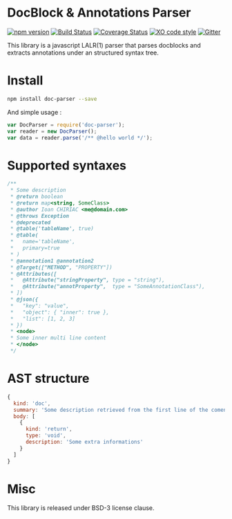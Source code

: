 # DocBlock & Annotations Parser

[![npm version](https://badge.fury.io/js/doc-parser.svg)](https://www.npmjs.com/package/doc-parser)
[![Build Status](https://travis-ci.org/glayzzle/doc-parser.svg?branch=master)](https://travis-ci.org/glayzzle/doc-parser)
[![Coverage Status](https://coveralls.io/repos/github/glayzzle/doc-parser/badge.svg?branch=master)](https://coveralls.io/github/glayzzle/doc-parser?branch=master)
[![XO code style](https://img.shields.io/badge/code_style-XO-5ed9c7.svg)](https://github.com/sindresorhus/xo)
[![Gitter](https://img.shields.io/badge/GITTER-join%20chat-green.svg)](https://gitter.im/glayzzle/Lobby)

This library is a javascript LALR(1) parser that parses docblocks and extracts
annotations under an structured syntax tree.

# Install

```sh
npm install doc-parser --save
```

And simple usage :

```js
var DocParser = require('doc-parser');
var reader = new DocParser();
var data = reader.parse('/** @hello world */');
```


# Supported syntaxes

```php
/**
 * Some description
 * @return boolean
 * @return map<string, SomeClass>
 * @author Ioan CHIRIAC <me@domain.com>
 * @throws Exception
 * @deprecated
 * @table('tableName', true)
 * @table(
 *   name='tableName',
 *   primary=true
 * )
 * @annotation1 @annotation2
 * @Target(["METHOD", "PROPERTY"])
 * @Attributes([
 *   @Attribute("stringProperty", type = "string"),
 *   @Attribute("annotProperty",  type = "SomeAnnotationClass"),
 * ])
 * @json({
 *   "key": "value",
 *   "object": { "inner": true },
 *   "list": [1, 2, 3]
 * })
 * <node>
 * Some inner multi line content
 * </node>
 */
```

# AST structure

```js
{
  kind: 'doc',
  summary: 'Some description retrieved from the first line of the coment',
  body: [
    {
      kind: 'return',
      type: 'void',
      description: 'Some extra informations'
    }
  ]
}
```

# Misc

This library is released under BSD-3 license clause.
